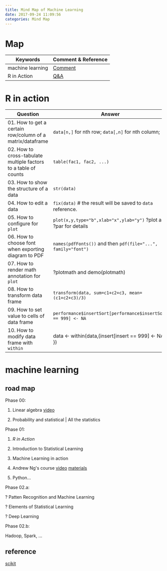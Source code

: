 ```yaml
---
title: Mind Map of Machine Learning
date: 2017-09-24 11:09:56
categories: Mind Map
---
```


# Map

Keywords | Comment & Reference
--- | ---
machine learning | [Comment](#machine-learning)
R in Action | [Q&A](#R-in-action)

<!-- more -->

# R in action
Question | Answer
--- | ---
01. How to get a certain row/column of a matrix/dataframe | `data[n,]` for nth row; `data[,n]` for nth column;
02. How to cross-tabulate multiple factors to a table of counts | `table(fac1, fac2, ...)`
03. How to show the structure of a data | `str(data)`
04. How to edit a data | `fix(data)` # the result will be saved to `data` reference.
05. How to configure for `plot` | `plot(x,y,type="b",xlab="x",ylab="y")` ?plot and ?par for details
06. How to choose font when exporting diagram to PDF | `names(pdfFonts())` and then `pdf(file="...", family="font")`
07. How to render math annotation for `plot` | ?plotmath and demo(plotmath)
08. How to transform data frame | `transform(data, sum=c1+c2+c3, mean=(c1+c2+c3)/3)`
09. How to set value to cells of data frame | `performance$insertSort[performance$insertSort == 999] <- NA`
10. How to modify data frame with `within` | data <- within(data,{insert[insert == 999] <- NA })

# machine learning

## road map

Phase 00:

1. Linear algebra
[video](http://open.163.com/special/opencourse/daishu.html)

2. Probability and statistical | All the statistics

Phase 01:

1. *R in Action*

2. Introduction to Statistical Learning

3. Machine Learning in action

4. Andrew Ng's course
[video](http://open.163.com/special/opencourse/machinelearning.html)
[materials](http://cs229.stanford.edu/materials.html)

5. Python...

Phase 02.a:

? Patten Recognition and Machine Learning

? Elements of Statistical Learning

? Deep Learning

Phase 02.b:

Hadoop, Spark, ...

## reference
[scikit][1]


[1]: http://scikit-learn.org 
